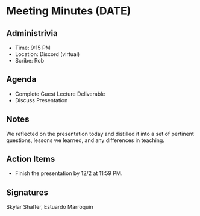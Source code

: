 # Meeting Minutes (DATE)

## Administrivia
<!-- The scribe is the person taking the _notes_. This is encouraged to be a single person to reduce problems. -->
* Time: 9:15 PM
* Location: Discord (virtual)
* Scribe: Rob

## Agenda
* Complete Guest Lecture Deliverable
* Discuss Presentation

## Notes
We reflected on the presentation today and distilled it into a set of pertinent questions, lessons we learned, and any differences in teaching.


## Action Items
<!-- These are generally distilled from the notes. Essentially, these are "by the next meetings, _this person_ will take _this action_." -->
* Finish the presentation by 12/2 at 11:59 PM.

## Signatures
<!-- After the notes and action items have been pushed, each person should take a time to review them. If everything is agreeable, push a single commit with your name as a signature. -->
Skylar Shaffer, Estuardo Marroquin
